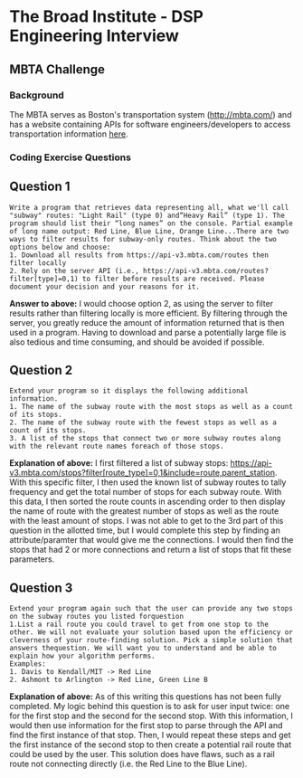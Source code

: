 # The Broad Institute - DSP Engineering Interview

## MBTA Challenge

### Background
The MBTA serves as Boston's transportation system (http://mbta.com/) and has a website containing APIs for software engineers/developers to access transportation information [here](https://api-v3.mbta.com/docs/swagger/index.html).

### Coding Exercise Questions

## Question 1
````
Write a program that retrieves data representing all, what we'll call "subway" routes: "Light Rail" (type 0) and“Heavy Rail” (type 1). The program should list their “long names” on the console. Partial example of long name output: Red Line, Blue Line, Orange Line...There are two ways to filter results for subway-only routes. Think about the two options below and choose:
1. Download all results from https://api-v3.mbta.com/routes then filter locally
2. Rely on the server API (i.e., https://api-v3.mbta.com/routes?filter[type]=0,1) to filter before results are received. Please document your decision and your reasons for it.
````
**Answer to above:**
I would choose option 2, as using the server to filter results rather than filtering locally is more efficient. By filtering through the server, you greatly reduce the amount of information returned that is then used in a program. Having to download and parse a potentially large file is also tedious and time consuming, and should be avoided if possible.

## Question 2
````
Extend your program so it displays the following additional information.
1. The name of the subway route with the most stops as well as a count of its stops.
2. The name of the subway route with the fewest stops as well as a count of its stops.
3. A list of the stops that connect two or more subway routes along with the relevant route names foreach of those stops.
````
**Explanation of above:**
I first filtered a list of subway stops: https://api-v3.mbta.com/stops?filter[route_type]=0,1&include=route,parent_station. With this specific filter, I then used the known list of subway routes to tally frequency and get the total number of stops for each subway route. With this data, I then sorted the route counts in ascending order to then display the name of route with the greatest number of stops as well as the route with the least amount of stops. I was not able to get to the 3rd part of this question in the allotted time, but I would complete this step by finding an attribute/paramter that would give me the connections. I would then find the stops that had 2 or more connections and return a list of stops that fit these parameters.

## Question 3
````
Extend your program again such that the user can provide any two stops on the subway routes you listed forquestion 
1.List a rail route you could travel to get from one stop to the other. We will not evaluate your solution based upon the efficiency or cleverness of your route-finding solution. Pick a simple solution that answers thequestion. We will want you to understand and be able to explain how your algorithm performs.
Examples:
1. Davis to Kendall/MIT -> Red Line
2. Ashmont to Arlington -> Red Line, Green Line B
````
**Explanation of above:**
As of this writing this questions has not been fully completed. My logic behind this question is to ask for user input twice: one for the first stop and the second for the second stop. With this information, I would then use information for the first stop to parse through the API and find the first instance of that stop. Then, I would repeat these steps and get the first instance of the second stop to then create a potential rail route that could be used by the user. This solution does have flaws, such as a rail route not connecting directly (i.e. the Red Line to the Blue Line).
